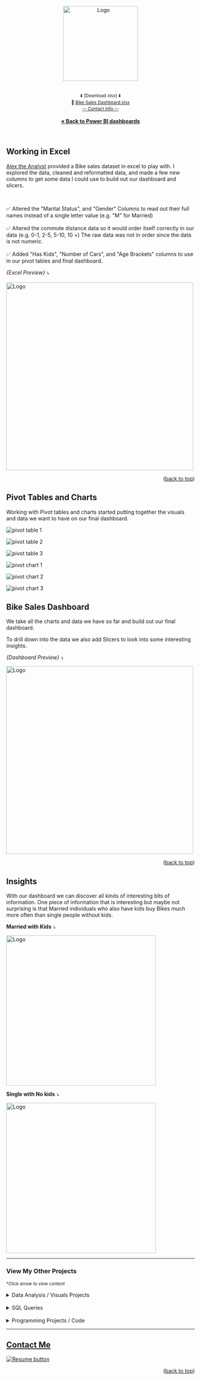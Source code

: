 <a name="readme-top"></a>
<div align="center">

<img src="https://user-images.githubusercontent.com/121735588/224469034-e50d75e8-b486-4ae5-b33d-98caca611af2.png" alt="Logo" height="200">

   <br><sup>:arrow_down: [Download xlsx] :arrow_down:</sup>
   <br> 
      <sup> :small_blue_diamond:
   <a href="https://github.com/CameronCSS/Data-Analysis/raw/main/Excel%20Projects/Bike%20Sales%20Dashboard/Bike%20Sales%20Dataset.xlsx" target="_blank">Bike Sales Dashboard.xlsx</a></sup>
 <br>
   <sub><a href="#Contact">:wavy_dash: Contact Info :wavy_dash:</a></sub>
<br>
    <br>
     <a href="https://github.com/CameronCSS/Data-Analysis/blob/main/Power-BI-Dashboards/README.md"><strong>« Back to Power BI dashboards</strong></a>
  </p>
</div>

<br>

## Working in Excel

<a href="https://www.youtube.com/@AlexTheAnalyst">Alex the Analyst</a> provided a Bike sales dataset in excel to play with. I explored the data, cleaned and reformatted data, and made a few new columns to get some data I could use to build out our dashboard and slicers.

<br>

:white_check_mark: Altered the "Marital Status", and "Gender" Columns to read out their full names instead of a single letter value (e.g.  "M" for Married)
<br>
<br>
:white_check_mark: Altered the commute distance data so it would order itself correctly in our data (e.g.  0-1, 2-5, 5-10, 10 +) The raw data was not in order since the data is not numeric.
<br>
<br>
:white_check_mark: Added "Has Kids", "Number of Cars", and "Age Brackets" columns to use in our pivot tables and final dashboard.

_{Excel Preview}_ :arrow_heading_down:
<br>
<br>
<img src="https://user-images.githubusercontent.com/121735588/224469167-17c1ba54-52ac-4278-b4f2-cbb9c893232e.JPG" alt="Logo" height="500">


<p align="right">(<a href="#readme-top">back to top</a>)</p>

## Pivot Tables and Charts

Working with Pivot tables and charts started putting together the visuals and data we want to have on our final dashboard.

![pivot table 1](https://user-images.githubusercontent.com/121735588/224469649-f05c69ae-9093-4459-911f-9750452f4aca.JPG)

![pivot table 2](https://user-images.githubusercontent.com/121735588/224469651-a5a767af-c818-49ed-b0e3-79c2682d9d00.JPG)

![pivot table 3](https://user-images.githubusercontent.com/121735588/224469655-e8db974c-344a-485a-a98c-cd17a2f2e231.JPG)

![pivot chart 1](https://user-images.githubusercontent.com/121735588/224469658-e112f384-bf01-400b-bff8-5584bd26ec0d.JPG)

![pivot chart 2](https://user-images.githubusercontent.com/121735588/224469659-16f96f54-894b-4b7f-9adc-d910e7b0d361.JPG)

![pivot chart 3](https://user-images.githubusercontent.com/121735588/224469664-1dd535ed-288d-4a6c-9a3f-071e0131e38b.JPG)

## Bike Sales Dashboard

We take all the charts and data we have so far and build out our final dashboard.

To drill down into the data we also add Slicers to look into some interesting insights.

_{Dashboard Preview}_ :arrow_heading_down:

<img src="https://user-images.githubusercontent.com/121735588/224469728-939cb433-7daf-4163-a202-b379b54acda1.JPG" alt="Logo" height="500">

<p align="right">(<a href="#readme-top">back to top</a>)</p>

## Insights

With our dashboard we can discover all kinds of interesting bits of information.
One piece of information that is interesting but maybe not surprising is that Married individuals who also have kids buy Bikes much more often than single people without kids.

**Married with Kids** :arrow_heading_down:

<img src="https://user-images.githubusercontent.com/121735588/224469904-b0e075a4-abba-42c7-88ae-681f08bc3d9f.JPG" alt="Logo" height="400">

<br>

**Single with No kids** :arrow_heading_down:

<img src="https://user-images.githubusercontent.com/121735588/224469908-793ffb7b-84ac-49bb-94b6-9e17e00aa942.JPG" alt="Logo" height="400">


----
### View My Other Projects
<sub>**Click arrow to view content*</sub>

<details>
<summary>Data Analysis / Visuals Projects</summary>
<a href="https://github.com/CameronCSS/Data-Analysis/tree/main/Power-BI-Dashboards" target="new">Power BI Dashboards</a>
<br>
&nbsp; &nbsp;:arrow_right_hook: - Collection of my Power BI projects/dashboards with detailed analysis and visually appealing data.
<br>
<br>
<a href="https://cameroncss.github.io/Data-Analysis/Netflix/index.html" target="new">Netflix Movies and TV Shows</a>
<br>
&nbsp; &nbsp;:arrow_right_hook: - Built out multiple sheets to display on a single visual, and created an interactive dashboard.
<br>	
<br>
<a href="https://github.com/CameronCSS/Data-Analysis/tree/main/SLC%20civilian%20complaints" target="new">SLC civilian complaints</a>
  <br>
&nbsp; &nbsp;:arrow_right_hook: - Utilized API calls to gather data from public sources. Built a local DB to use in Power BI to uncover valuable insights.
  <br>
 </details>
 <br>

<details>
  <summary>SQL Queries</summary>
<a href="https://github.com/CameronCSS/SQL-Queries/tree/main/8%20Week%20SQL%20Challenge%20%23%201" target="new">8 Week SQL Challenge # 1</a>
<br>
&nbsp; &nbsp;:arrow_right_hook: - Explored complex queries to clean data, compute customer figures, and organize data in unusual ways.
<br>
<br>
<a href="https://github.com/CameronCSS/SQL-Queries/tree/main/Khan%20Academy%20Advanced%20SQL" target="new">Khan Academy Advanced SQL</a>
<br>
&nbsp; &nbsp;:arrow_right_hook: - Expand SQL knowledge about combining tables with JOINs and using multiple queries at once.
<br>
<br>
<a href="https://github.com/CameronCSS/SQL-Queries/tree/main/SQLbolt%20-%20SQL%20lessons" target="new">SQLbolt - SQL lessons</a>
<br>
&nbsp; &nbsp;:arrow_right_hook: - Refreshed foundational understanding of SQL and discovered context variations among SQL-powered platforms.
<br>

</details>
    
<br>
<details>
<summary>Programming Projects / Code</summary>

## Python Projects
<a href="https://github.com/CameronCSS/Programming-Languages/tree/main/Python%20Wage%20Calculator" target="new">Python Wage Calculator</a>

&nbsp; &nbsp;:arrow_right_hook: - Learned the power of Pandas and PyQt5 libraries. Also learned the importance of notating code for Bug fixing in the future.

## R* Projects
<a href="https://github.com/CameronCSS/Programming-Languages/tree/main/Comparing%20Phone%20Prices%20in%20R" target="new">Comparing Phone Prices in R</a>

&nbsp; &nbsp;:arrow_right_hook: - Explored and cleaned a cell phone price dataset found on [Kaggle](https://www.kaggle.com/datasets/rkiattisak/mobile-phone-price).

<a href="https://github.com/CameronCSS/Programming-Languages/tree/main/R-Basics" target="new">R* Basics</a>

&nbsp; &nbsp;:arrow_right_hook: - Made a full breakdown detailing the basic functions and uses of the R* programming language.

## Javascript Projects
<a href="https://github.com/CameronCSS/Programming-Languages/tree/main/Javascript" target="new">Javascript Code</a>

&nbsp; &nbsp;:arrow_right_hook: - A repo full of my Javascript code. Lots of custom stuff made to work on Carrd websites.
</details>

----

<a name="Contact"></a> 

## <a href="https://cameroncss.com/#contact">Contact Me</a>

  </table>
  <p style="margin-left: auto;">
    <a href="https://docs.google.com/document/d/1idTVL4nRGOejqW6EkpfhsD-dNQRLzmX08y5hI3TYLns/edit?usp=sharing" target="_blank" rel="noopener noreferrer">
      <img src="https://user-images.githubusercontent.com/121735588/215364205-abdfc0ac-53db-4733-8d43-b57c1bafb802.png" alt="Resume button">
    </a>
  </p>
</div>

<p align="right">(<a href="#readme-top">back to top</a>)</p>
